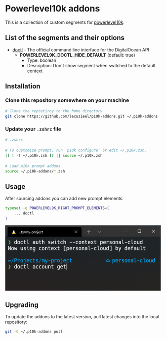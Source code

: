 # Powerlevel10k addons

This is a collection of custom segments for [powerlevel10k](https://github.com/romkatv/powerlevel10k).

## List of the segments and their options

- [doctl](https://github.com/digitalocean/doctl) - The official command line interface for the DigitalOcean API
  - **POWERLEVEL9K_DOCTL_HIDE_DEFAULT** (default: true)
    - Type: boolean
    - Description: Don't show segment when switched to the default context

## Installation

### Clone this repository somewhere on your machine

```zsh
# Clone the repostiroy to the home directory
git clone https://github.com/lexuzieel/p10k-addons.git ~/.p10k-addons
```

### Update your `.zshrc` file

```zsh
# .zshrc

# To customize prompt, run `p10k configure` or edit ~/.p10k.zsh.
[[ ! -f ~/.p10k.zsh ]] || source ~/.p10k.zsh

# Load p10k prompt addons
source ~/.p10k-addons/*.zsh
```

## Usage

After sourcing addons you can add new prompt elements:

```zsh
typeset -g POWERLEVEL9K_RIGHT_PROMPT_ELEMENTS=(
    ... doctl
)
```

<p align="center">
    <img src="./resources/doctl-showcase.png">
</p>

## Upgrading

To update the addons to the latest version, pull latest changes into the local repository:

```zsh
git -C ~/.p10k-addons pull
```
